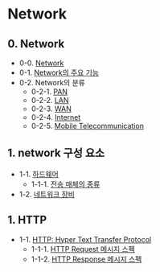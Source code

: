 # Network


## 0. Network
- 0-0. [Network](https://github.com/gimhanul/TIL/blob/master/Network/network/network.md)
- 0-1. [Network의 주요 기능](https://github.com/gimhanul/TIL/blob/master/Network/network/%EA%B8%B0%EB%8A%A5.md)
- 0-2. Network의 분류
    - 0-2-1. [PAN](https://github.com/gimhanul/TIL/blob/master/Network/network/%EB%B6%84%EB%A5%98/PAN.md)
    - 0-2-2. [LAN](https://github.com/gimhanul/TIL/blob/master/Network/network/%EB%B6%84%EB%A5%98/LAN.md)
    - 0-2-3. [WAN](https://github.com/gimhanul/TIL/blob/master/Network/network/%EB%B6%84%EB%A5%98/WAN.md)
    - 0-2-4. [Internet](https://github.com/gimhanul/TIL/blob/master/Network/network/%EB%B6%84%EB%A5%98/Internet.md)
    - 0-2-5. [Mobile Telecommunication](https://github.com/gimhanul/TIL/blob/master/Network/network/%EB%B6%84%EB%A5%98/MobileTelecommunication.md)

## 1. network 구성 요소
- 1-1. [하드웨어]()
    - 1-1-1. [전송 매체의 종류]()
- 1-2. [네트워크 장비]()

## 1. HTTP

- 1-1. [HTTP: Hyper Text Transfer Protocol](https://github.com/gimhanul/TIL/blob/master/Network/HTTP/HTTP.md)
    - 1-1-1. [HTTP Request 메시지 스펙](https://github.com/gimhanul/TIL/blob/master/Network/HTTP/request.md)
    - 1-1-2. [HTTP Response 메시지 스펙](https://github.com/gimhanul/TIL/blob/master/Network/HTTP/response.md)
